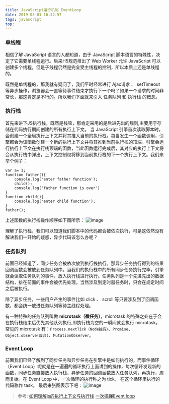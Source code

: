 ```yaml
---
title: JavaScript运行机制 EventLoop
date: 2019-03-01 16:42:57
tags: javascript
top:
---
```

### 单线程

相信了解 JavaScript 语言的人都知道，由于 JavaScript 脚本语言的特殊性，决定了它需要单线程运行。后来H5规范推出了 Web Worker 允许 JavaScript 可以创建多个线程，但是子线程仍然是完全受主线程的控制，所以本质上还是单线程的。

既然是单线程的，那我就有疑问了，我们平时经常进行 Ajax请求 、 setTimeout 等异步操作，浏览器会一直等待事件结束才执行下一个吗？如果一个请求的时间非常长，那这肯定是不行的。所以我们下面就来引入 任务队列 和 执行栈 的概念。

### 执行栈

首先来讲下JS执行栈，既然是栈嘛，那肯定采用的是后进先出的规则,主要用于存储在代码执行期间创建的所有执行上下文。
当 JavaScript 引擎首次读取脚本时，会创建一个全局执行上下文并将其推入当前的执行栈。每当发生一个函数调用，引擎都会为该函数创建一个新的执行上下文并将其推到当前执行栈的顶端。引擎会运行执行上下文在执行栈顶端的函数，当此函数运行完成后，其对应的执行上下文将会从执行栈中弹出，上下文控制权将移到当前执行栈的下一个执行上下文。我们来举个例子：
```
var a= 1;
function father(){
    console.log('enter father function');
    child();
    console.log('father function is over')
}
function child(){
    console.log('enter child function');
}
father();
```
上述函数的执行栈操作顺序如下图所示：
![image](http://wx3.sinaimg.cn/large/a73bc6a1ly1g0nh0euy5zj219s0ce75m.jpg)

理解了执行栈，我们可以知道我们脚本中的代码都会被依次执行，可是这依然没有解决我们一开始的疑惑，异步代码该怎么办呢？

### 任务队列

前面已经知道了，同步任务会被依次放到执行栈执行。那异步任务执行得到的结果回调函数会被放到任务队列中。当我们的执行栈中的所有同步任务执行完毕，引擎就会读取任务队列的事件，放入执行栈进行执行。任务队列是一个先进先出的数据结构，排在前面的事件会被优先处理。当然涉及到定时器任务时，只会在规定时间之后被执行。

除了异步任务，一些用户产生的事件比如 click 、 scroll 等只要涉及到了回调函数，都会统一放进任务队列等待主线程处理。

有一种特殊的任务队列叫做 **microtask（微任务）**，microtask 的特殊之处在于会在执行栈结束后优先其他队列执行,即执行栈为空的一瞬间就会执行 microtask。常见的 microtask 有：`Process.nextTick（Node独有）`、`Promise`、`Object.observe(废弃)`、`MutationObserver`。
### Event Loop
前面我们已经了解到了同步任务和异步任务在引擎中是如何执行的，而事件循环（Event Loop）呢就是在一遍遍的循环执行上面讲到的操作，每次循环发现新的函数，同步任务直接放入执行栈，异步任务的回调函数放入任务队列，再执行，周而复始。在 Event Loop 中，一次循环的执行称之为 tick， 在这个循环里执行的代码称作 task。
最后来张图表示下吧：
![image](http://wx4.sinaimg.cn/mw690/a73bc6a1ly1g0s6zcta35j20xa0maq4d.jpg)


>参考:
>[如何理解js的执行上下文与执行栈](https://www.oecom.cn/understand-js-run-stack-and-world/)
>[一次搞懂Event loop](https://www.imooc.com/article/40020#)






